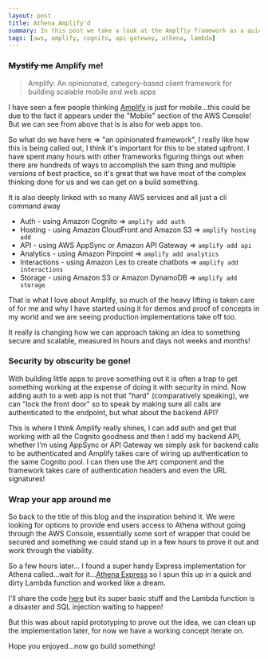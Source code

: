 ```yaml
---
layout: post
title: Athena Amplify'd
summary: In this post we take a look at the Amplfiy framework as a quick and secure way to build a front end for AWS services
tags: [aws, amplify, cognito, api-gateway, athena, lambda]
---
```


### ~~Mystify me~~ Amplify me!

> Amplify: An opinionated, category-based client framework for building scalable mobile and web apps

I have seen a few people thinking [Amplify](https://aws-amplify.github.io/docs/) is just for mobile...this could be due to the fact it appears under the "Mobile" section of the AWS Console! But we can see from above that is is also for web apps too.

So what do we have here => "an opinionated framework", I really like how this is being called out, I think it's important for this to be stated upfront. I have spent many hours with other frameworks figuring things out when there are hundreds of ways to accomplish the sam thing and multiple versions of best practice, so it's great that we have most of the complex thinking done for us and we can get on a build something.

It is also deeply linked with so many AWS services and all just a cli command away
* Auth - using Amazon Cognito => `amplify add auth`
* Hosting - using Amazon CloudFront and Amazon S3 => `amplify hosting add`
* API - using AWS AppSync or Amazon API Gateway => `amplify add api`
* Analytics - using Amazon Pinpoint => `amplify add analytics`
* Interactions - using Amazon Lex to create chatbots => `amplify add interactions`
* Storage - using Amazon S3 or Amazon DynamoDB => `amplify add storage`

That is what I love about Amplify, so much of the heavy lifting is taken care of for me and why I have started using it for demos and proof of concepts in my world and we are seeing production implementations take off too.

It really is changing how we can approach taking an idea to something secure and scalable, measured in hours and days not weeks and months!

### Security by obscurity be gone!

With building little apps to prove something out it is often a trap to get something working at the expense of doing it with security in mind.
Now adding auth to a web app is not that "hard" (comparatively speaking), we can "lock the front door" so to speak by making sure all calls are authenticated to the endpoint, but what about the backend API?

This is where I think Amplify really shines, I can add auth and get that working with all the Cognito goodness and then I add my backend API, whether I'm using AppSync or API Gateway we simply ask for backend calls to be authenticated and Amplify takes care of wiring up authentication to the same Cognito pool. I can then use the `API` component and the framework takes care of authentication headers and even the URL signatures!

### Wrap your app around me

So back to the title of this blog and the inspiration behind it. We were looking for options to provide end users access to Athena without going through the AWS Console, essentially some sort of wrapper that could be secured and something we could stand up in a few hours to prove it out and work through the viability.

So a few hours later...
I found a super handy Express implementation for Athena called...wait for it...[Athena Express](https://www.npmjs.com/package/athena-express) so I spun this up in a quick and dirty Lambda function and worked like a dream.

I'll share the code [here](https://github.com/msimpsonnz/misc-aws/tree/master/amp-athena) but its super basic stuff and the Lambda function is a disaster and SQL injection waiting to happen!

But this was about rapid prototyping to prove out the idea, we can clean up the implementation later, for now we have a working concept iterate on.

Hope you enjoyed...now go build something!